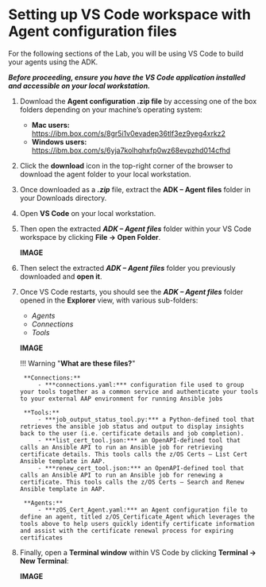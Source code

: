 # Setting up VS Code workspace with Agent configuration files

For the following sections of the Lab, you will be using VS Code to build your agents using the ADK.

***Before proceeding, ensure you have the VS Code application installed and accessible on your local workstation.***

1. Download the **Agent configuration .zip file** by accessing one of the box folders depending on your machine’s operating system:
   
    - **Mac users:** <a href="https://ibm.box.com/s/8gr5i1v0evadep36tlf3ez9yeg4xrkz2" target="_blank">https://ibm.box.com/s/8gr5i1v0evadep36tlf3ez9yeg4xrkz2</a>
    - **Windows users:** <a href="https://ibm.box.com/s/6yja7kolhqhxfp0wz68evpzhd014cfhd" target="_blank">https://ibm.box.com/s/6yja7kolhqhxfp0wz68evpzhd014cfhd</a>

2. Click the **download** icon in the top-right corner of the browser to download the agent folder to your local workstation.


3. Once downloaded as a ***.zip*** file, extract the **ADK – Agent files** folder in your Downloads directory.

4. Open **VS Code** on your local workstation.

5. Then open the extracted ***ADK – Agent files*** folder within your VS Code workspace by clicking **File -> Open Folder**. 
   
    **IMAGE**

6. Then select the extracted ***ADK – Agent files*** folder you previously downloaded and **open it**.
   
7. Once VS Code restarts, you should see the ***ADK – Agent files*** folder opened in the **Explorer** view, with various sub-folders:
   
    - *Agents*
    - *Connections*
    - *Tools*
  
    **IMAGE**

    !!! Warning "**What are these files?**"

        **Connections:**
            - ***connections.yaml:*** configuration file used to group your tools together as a common service and authenticate your tools to your external AAP environment for running Ansible jobs

        **Tools:**
            - ***job_output_status_tool.py:*** a Python-defined tool that retrieves the ansible job status and output to display insights back to the user (i.e. certificate details and job completion).
            - ***list_cert_tool.json:*** an OpenAPI-defined tool that calls an Ansible API to run an Ansible job for retrieving certificate details. This tools calls the z/OS Certs – List Cert Ansible template in AAP.
            - ***renew_cert_tool.json:*** an OpenAPI-defined tool that calls an Ansible API to run an Ansible job for renewing a certificate. This tools calls the z/OS Certs – Search and Renew Ansible template in AAP.
  
        **Agents:**
            - ***zOS_Cert_Agent.yaml:*** an Agent configuration file to define an agent, titled z/OS_Certificate_Agent which leverages the tools above to help users quickly identify certificate information and assist with the certificate renewal process for expiring certificates

8. Finally, open a **Terminal window** within VS Code by clicking **Terminal -> New Terminal**:
   
    **IMAGE**